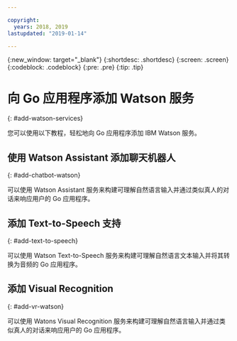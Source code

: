 ```yaml
---

copyright:
  years: 2018, 2019
lastupdated: "2019-01-14"

---
```


{:new_window: target="_blank"}
{:shortdesc: .shortdesc}
{:screen: .screen}
{:codeblock: .codeblock}
{:pre: .pre}
{:tip: .tip}

# 向 Go 应用程序添加 Watson 服务
{: #add-watson-services}

您可以使用以下教程，轻松地向 Go 应用程序添加 IBM Watson 服务。

<!-- Need topic links once they are moved to the Watson repo. Add links to each section "For more information..." -->

## 使用 Watson Assistant 添加聊天机器人
{: #add-chatbot-watson}

可以使用 Watson Assistant 服务来构建可理解自然语言输入并通过类似真人的对话来响应用户的 Go 应用程序。

## 添加 Text-to-Speech 支持
{: #add-text-to-speech}

可以使用 Watson Text-to-Speech 服务来构建可理解自然语言文本输入并将其转换为音频的 Go 应用程序。

## 添加 Visual Recognition
{: #add-vr-watson}

可以使用 Watons Visual Recognition 服务来构建可理解自然语言输入并通过类似真人的对话来响应用户的 Go 应用程序。
